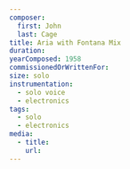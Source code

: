 ```yaml
---
composer:
  first: John
  last: Cage
title: Aria with Fontana Mix
duration:
yearComposed: 1958
commissionedOrWrittenFor:
size: solo
instrumentation:
  - solo voice
  - electronics
tags:
  - solo
  - electronics
media:
  - title:
    url:
---
```

